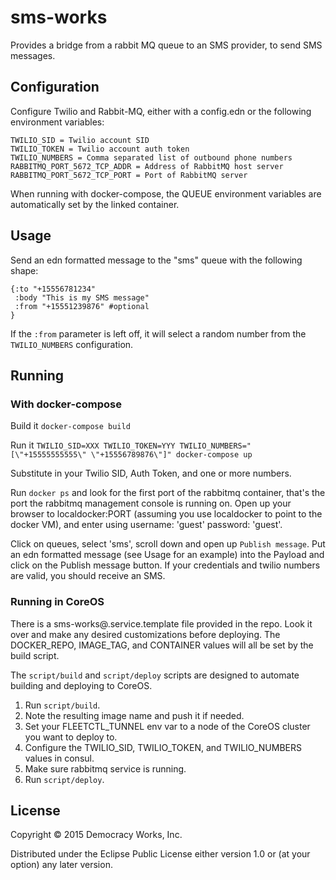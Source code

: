 # sms-works

Provides a bridge from a rabbit MQ queue to an SMS provider, to send SMS messages.

## Configuration

Configure Twilio and Rabbit-MQ, either with a config.edn or the following environment variables:

    TWILIO_SID = Twilio account SID
    TWILIO_TOKEN = Twilio account auth token
    TWILIO_NUMBERS = Comma separated list of outbound phone numbers
    RABBITMQ_PORT_5672_TCP_ADDR = Address of RabbitMQ host server
    RABBITMQ_PORT_5672_TCP_PORT = Port of RabbitMQ server
    
When running with docker-compose, the QUEUE environment variables are automatically set by the linked container.

## Usage

Send an edn formatted message to the "sms" queue with the following shape:

    {:to "+15556781234"
     :body "This is my SMS message"
     :from "+15551239876" #optional
    }
     
If the `:from` parameter is left off, it will select a random number from the `TWILIO_NUMBERS` configuration.

## Running

### With docker-compose

Build it
`docker-compose build`

Run it
`TWILIO_SID=XXX TWILIO_TOKEN=YYY TWILIO_NUMBERS="[\"+15555555555\" \"+15556789876\"]" docker-compose up`

Substitute in your Twilio SID, Auth Token, and one or more numbers.

Run `docker ps` and look for the first port of the rabbitmq container, that's the port the rabbitmq management console is running on. Open up your browser to localdocker:PORT (assuming you use localdocker to point to the docker VM), and enter using username: 'guest' password: 'guest'.

Click on queues, select 'sms', scroll down and open up `Publish message`. Put an edn formatted message (see Usage for an example) into the Payload and click on the Publish message button. If your credentials and twilio numbers are valid, you should receive an SMS.

### Running in CoreOS

There is a sms-works@.service.template file provided in the repo. Look it over and make any desired customizations before deploying. The DOCKER_REPO, IMAGE_TAG, and CONTAINER values will all be set by the build script.

The `script/build` and `script/deploy` scripts are designed to automate building and deploying to CoreOS.

1. Run `script/build`.
1. Note the resulting image name and push it if needed.
1. Set your FLEETCTL_TUNNEL env var to a node of the CoreOS cluster you want to deploy to.
1. Configure the TWILIO_SID, TWILIO_TOKEN, and TWILIO_NUMBERS values in consul.
1. Make sure rabbitmq service is running.
1. Run `script/deploy`.

## License

Copyright © 2015 Democracy Works, Inc.

Distributed under the Eclipse Public License either version 1.0 or (at
your option) any later version.
